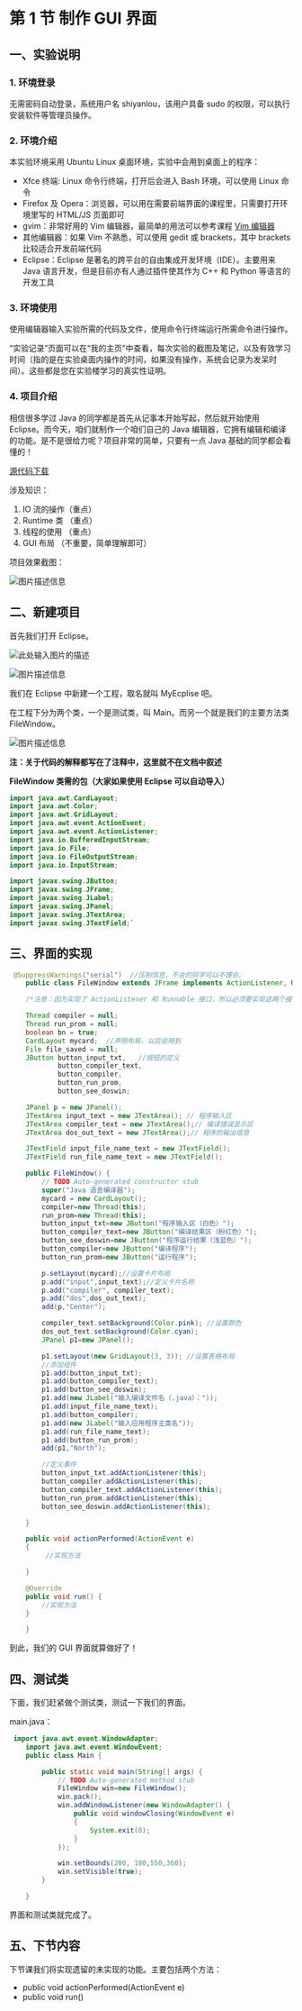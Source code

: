 # 第 1 节 制作 GUI 界面

## 一、实验说明

### 1\. 环境登录

无需密码自动登录，系统用户名 shiyanlou，该用户具备 sudo 的权限，可以执行安装软件等管理员操作。

### 2\. 环境介绍

本实验环境采用 Ubuntu Linux 桌面环境，实验中会用到桌面上的程序：

*   Xfce 终端: Linux 命令行终端，打开后会进入 Bash 环境，可以使用 Linux 命令
*   Firefox 及 Opera：浏览器，可以用在需要前端界面的课程里，只需要打开环境里写的 HTML/JS 页面即可
*   gvim：非常好用的 Vim 编辑器，最简单的用法可以参考课程 [Vim 编辑器](https://www.shiyanlou.com/courses/2)
*   其他编辑器：如果 Vim 不熟悉，可以使用 gedit 或 brackets，其中 brackets 比较适合开发前端代码
*   Eclipse：Eclipse 是著名的跨平台的自由集成开发环境（IDE）。主要用来 Java 语言开发，但是目前亦有人通过插件使其作为 C++ 和 Python 等语言的开发工具

### 3\. 环境使用

使用编辑器输入实验所需的代码及文件，使用命令行终端运行所需命令进行操作。

“实验记录”页面可以在“我的主页”中查看，每次实验的截图及笔记，以及有效学习时间（指的是在实验桌面内操作的时间，如果没有操作，系统会记录为发呆时间）。这些都是您在实验楼学习的真实性证明。

### 4\. 项目介绍

相信很多学过 Java 的同学都是首先从记事本开始写起，然后就开始使用 Eclipse。而今天，咱们就制作一个咱们自己的 Java 编辑器，它拥有编辑和编译的功能。是不是很给力呢？项目非常的简单，只要有一点 Java 基础的同学都会看懂的！

[源代码下载](http://pan.baidu.com/s/1dDjJOaP)

涉及知识：

1.  IO 流的操作（重点）
2.  Runtime 类 （重点）
3.  线程的使用 （重点）
4.  GUI 布局 （不重要，简单理解即可）

项目效果截图：

![图片描述信息](img/userid59586labid887time1429589378516.jpg)

## 二、新建项目

首先我们打开 Eclipse。

![此处输入图片的描述](img/document-uid162034labid887timestamp1469601826720.jpg)

![图片描述信息](img/userid59586labid887time1429445274468.jpg)

我们在 Eclipse 中新建一个工程，取名就叫 MyEcplise 吧。

在工程下分为两个类，一个是测试类，叫 Main。而另一个就是我们的主要方法类 FileWindow。

![图片描述信息](img/userid59586labid887time1429227429591.jpg)

**注：关于代码的解释都写在了注释中，这里就不在文档中叙述**

**FileWindow 类需的包（大家如果使用 Eclipse 可以自动导入）**

```java
import java.awt.CardLayout;
import java.awt.Color;
import java.awt.GridLayout;
import java.awt.event.ActionEvent;
import java.awt.event.ActionListener;
import java.io.BufferedInputStream;
import java.io.File;
import java.io.FileOutputStream;
import java.io.InputStream;

import javax.swing.JButton;
import javax.swing.JFrame;
import javax.swing.JLabel;
import javax.swing.JPanel;
import javax.swing.JTextArea;
import javax.swing.JTextField;` 
```

## 三、界面的实现

```java
 @SuppressWarnings("serial")  //压制信息，不会的同学可以不理会。
    public class FileWindow extends JFrame implements ActionListener, Runnable {

    /*注意：因为实现了 ActionListener 和 Runnable 接口，所以必须要实现这两个接口的方法。这里我们先把这两个方法简单实现以下。下节课将彻底完成这两个方法。*/

    Thread compiler = null;
    Thread run_prom = null;
    boolean bn = true;
    CardLayout mycard;  //声明布局，以后会用到
    File file_saved = null;
    JButton button_input_txt,   //按钮的定义
            button_compiler_text,
            button_compiler,
            button_run_prom,
            button_see_doswin;

    JPanel p = new JPanel();
    JTextArea input_text = new JTextArea(); // 程序输入区
    JTextArea compiler_text = new JTextArea();// 编译错误显示区
    JTextArea dos_out_text = new JTextArea();// 程序的输出信息

    JTextField input_file_name_text = new JTextField();
    JTextField run_file_name_text = new JTextField();

    public FileWindow() {
        // TODO Auto-generated constructor stub
        super("Java 语言编译器");
        mycard = new CardLayout();
        compiler=new Thread(this);
        run_prom=new Thread(this);
        button_input_txt=new JButton("程序输入区（白色）");
        button_compiler_text=new JButton("编译结果区（粉红色）");
        button_see_doswin=new JButton("程序运行结果（浅蓝色）");
        button_compiler=new JButton("编译程序");
        button_run_prom=new JButton("运行程序");

        p.setLayout(mycard);//设置卡片布局
        p.add("input",input_text);//定义卡片名称
        p.add("compiler", compiler_text);
        p.add("dos",dos_out_text);
        add(p,"Center");

        compiler_text.setBackground(Color.pink); //设置颜色
        dos_out_text.setBackground(Color.cyan);
        JPanel p1=new JPanel();

        p1.setLayout(new GridLayout(3, 3)); //设置表格布局
        //添加组件
        p1.add(button_input_txt);
        p1.add(button_compiler_text);
        p1.add(button_see_doswin);
        p1.add(new JLabel("输入编译文件名（.java）："));
        p1.add(input_file_name_text);
        p1.add(button_compiler);
        p1.add(new JLabel("输入应用程序主类名"));
        p1.add(run_file_name_text);
        p1.add(button_run_prom);
        add(p1,"North");

        //定义事件
        button_input_txt.addActionListener(this);
        button_compiler.addActionListener(this);
        button_compiler_text.addActionListener(this);
        button_run_prom.addActionListener(this);
        button_see_doswin.addActionListener(this);

    }

    public void actionPerformed(ActionEvent e)
    {
         //实现方法

    }

    @Override
    public void run() {
        //实现方法
    }

    } 
```

到此，我们的 GUI 界面就算做好了！

## 四、测试类

下面，我们赶紧做个测试类，测试一下我们的界面。

main.java：

```java
 import java.awt.event.WindowAdapter;
    import java.awt.event.WindowEvent;
    public class Main {

        public static void main(String[] args) {
            // TODO Auto-generated method stub
            FileWindow win=new FileWindow();
            win.pack();
            win.addWindowListener(new WindowAdapter() {
                public void windowClosing(WindowEvent e)
                {
                    System.exit(0);
                }
            });

            win.setBounds(200, 180,550,360);
            win.setVisible(true);
        }

    } 
```

界面和测试类就完成了。

## 五、下节内容

下节课我们将实现遗留的未实现的功能。主要包括两个方法：

*   public void actionPerformed(ActionEvent e)
*   public void run()